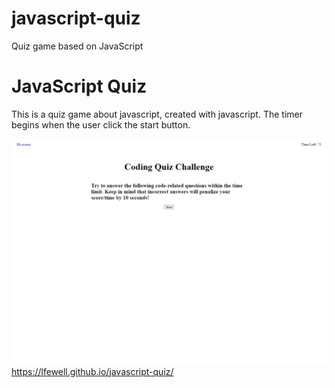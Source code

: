 # javascript-quiz
Quiz game based on JavaScript
# JavaScript Quiz

This is a quiz game about javascript, created with javascript.  The timer begins when the user click the start button.

![Screenshot of the deployed webpage](./images/screenshot.png)
https://lfewell.github.io/javascript-quiz/
